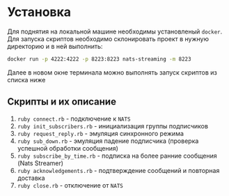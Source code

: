 # Установка

Для поднятия на локальной машине необходимы установленый `docker`.
Для запуска скриптов необходимо склонировать проект в нужную директорию и в ней выполнить:

```bash
docker run -p 4222:4222 -p 8223:8223 nats-streaming -m 8223
```

Далее в новом окне терминала можно выполнять запуск скриптов из списка ниже

## Скрипты и их описание

1. `ruby connect.rb` - подключение к `NATS`
2. `ruby init_subscribers.rb` - инициализация группы подписчиков
3. `ruby request_reply.rb` - эмуляция синхронного режима
4. `ruby sub_down.rb` - эмуляция падение подписчика (проверка успешной обработки сообщения)
5. `ruby subscribe_by_time.rb` - подписка на более ранние сообщения (Nats Streamer)
6. `ruby acknowledgements.rb` - подтверждение сообщений и повторная доставка
7. `ruby close.rb` - отключение от `NATS`
